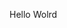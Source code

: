 Hello Wolrd































































































































































































































































































































































































































































































































































































































































































































































































































































































































































































































































































































































































































































































































































































































































































































































































































































































































































































































































































































































































































































































































































































































































































































































































































































































































































































































































































































































































































































































































































































































































































































































































































































































































































































































































































































































































































































































































































































































































































































































































































































































































































































